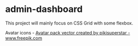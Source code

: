 # admin-dashboard
This project will mainly focus on CSS Grid with some flexbox.

Avatar icons - <a href='https://www.freepik.com/vectors/avatar-pack'>Avatar pack vector created by pikisuperstar - www.freepik.com</a>
